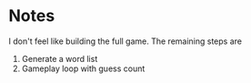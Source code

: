 # Notes

I don't feel like building the full game. The remaining steps are

1. Generate a word list
2. Gameplay loop with guess count
